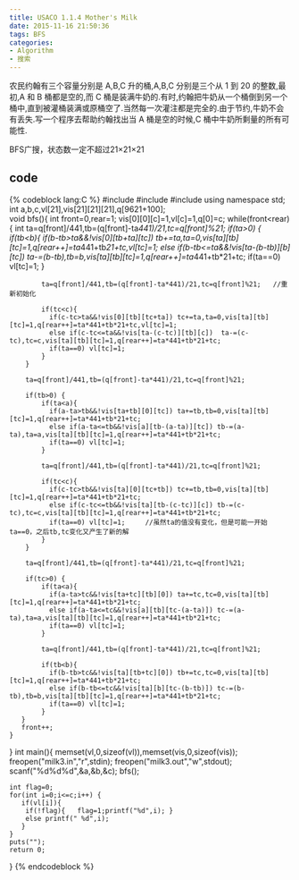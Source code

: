 ```yaml
---
title: USACO 1.1.4 Mother's Milk
date: 2015-11-16 21:50:36
tags: BFS
categories: 
- Algorithm
- 搜索
---
```

农民约翰有三个容量分别是 A,B,C 升的桶,A,B,C 分别是三个从 1 到 20 的整数,最初,A 和 B 桶都是空的,而 C 桶是装满牛奶的.有时,约翰把牛奶从一个桶倒到另一个桶中,直到被灌桶装满或原桶空了.当然每一次灌注都是完全的.由于节约,牛奶不会有丢失.写一个程序去帮助约翰找出当 A 桶是空的时候,C 桶中牛奶所剩量的所有可能性.<!--more-->

BFS广搜，状态数一定不超过21×21×21
## code
{% codeblock lang:C %}
#include<iostream>
#include<cstdio>
#include<cstring>
using namespace std;
int a,b,c,vl[21],vis[21][21][21],q[9621+100];   
void bfs(){
	int front=0,rear=1;
	vis[0][0][c]=1,vl[c]=1,q[0]=c;
	while(front<rear){
		int ta=q[front]/441,tb=(q[front]-ta*441)/21,tc=q[front]%21;
		if(ta>0) {
			if(tb<b){ 
			  if(b-tb>ta&&!vis[0][tb+ta][tc]) tb+=ta,ta=0,vis[ta][tb][tc]=1,q[rear++]=ta*441+tb*21+tc,vl[tc]=1;
			  else if(b-tb<=ta&&!vis[ta-(b-tb)][b][tc]) ta-=(b-tb),tb=b,vis[ta][tb][tc]=1,q[rear++]=ta*441+tb*21+tc;
			  if(ta==0) vl[tc]=1;
			} 
			
			ta=q[front]/441,tb=(q[front]-ta*441)/21,tc=q[front]%21;   //重新初始化
			
			if(tc<c){
			  if(c-tc>ta&&!vis[0][tb][tc+ta]) tc+=ta,ta=0,vis[ta][tb][tc]=1,q[rear++]=ta*441+tb*21+tc,vl[tc]=1;
			  else if(c-tc<=ta&&!vis[ta-(c-tc)][tb][c])  ta-=(c-tc),tc=c,vis[ta][tb][tc]=1,q[rear++]=ta*441+tb*21+tc;
			  if(ta==0) vl[tc]=1;
			}
		}
		
		ta=q[front]/441,tb=(q[front]-ta*441)/21,tc=q[front]%21;
		
	    if(tb>0) {
			if(ta<a){ 
			  if(a-ta>tb&&!vis[ta+tb][0][tc]) ta+=tb,tb=0,vis[ta][tb][tc]=1,q[rear++]=ta*441+tb*21+tc;
			  else if(a-ta<=tb&&!vis[a][tb-(a-ta)][tc]) tb-=(a-ta),ta=a,vis[ta][tb][tc]=1,q[rear++]=ta*441+tb*21+tc;
			  if(ta==0) vl[tc]=1;
			} 
			
			ta=q[front]/441,tb=(q[front]-ta*441)/21,tc=q[front]%21;
			
			if(tc<c){
			  if(c-tc>tb&&!vis[ta][0][tc+tb]) tc+=tb,tb=0,vis[ta][tb][tc]=1,q[rear++]=ta*441+tb*21+tc;
			  else if(c-tc<=tb&&!vis[ta][tb-(c-tc)][c]) tb-=(c-tc),tc=c,vis[ta][tb][tc]=1,q[rear++]=ta*441+tb*21+tc;
			  if(ta==0) vl[tc]=1;     //虽然ta的值没有变化，但是可能一开始ta==0，之后tb,tc变化又产生了新的解
			}
		}
		
		ta=q[front]/441,tb=(q[front]-ta*441)/21,tc=q[front]%21;
		
		if(tc>0) {
			if(ta<a){ 
			  if(a-ta>tc&&!vis[ta+tc][tb][0]) ta+=tc,tc=0,vis[ta][tb][tc]=1,q[rear++]=ta*441+tb*21+tc;
			  else if(a-ta<=tc&&!vis[a][tb][tc-(a-ta)]) tc-=(a-ta),ta=a,vis[ta][tb][tc]=1,q[rear++]=ta*441+tb*21+tc;
			  if(ta==0) vl[tc]=1;
			} 
			
			ta=q[front]/441,tb=(q[front]-ta*441)/21,tc=q[front]%21;
			
			if(tb<b){
			  if(b-tb>tc&&!vis[ta][tb+tc][0]) tb+=tc,tc=0,vis[ta][tb][tc]=1,q[rear++]=ta*441+tb*21+tc;
			  else if(b-tb<=tc&&!vis[ta][b][tc-(b-tb)]) tc-=(b-tb),tb=b,vis[ta][tb][tc]=1,q[rear++]=ta*441+tb*21+tc;
			  if(ta==0) vl[tc]=1;
			}	
	   }
	   front++;
    }
}
int main(){
	memset(vl,0,sizeof(vl)),memset(vis,0,sizeof(vis));
	freopen("milk3.in","r",stdin);
	freopen("milk3.out","w",stdout);
	scanf("%d%d%d",&a,&b,&c);
    bfs();
    
	int flag=0;
	for(int i=0;i<=c;i++) { 
	   if(vl[i]){
		if(!flag){   flag=1;printf("%d",i);	}
		else printf(" %d",i);
	   }
	}
	puts("");	
	return 0;
}
{% endcodeblock %}